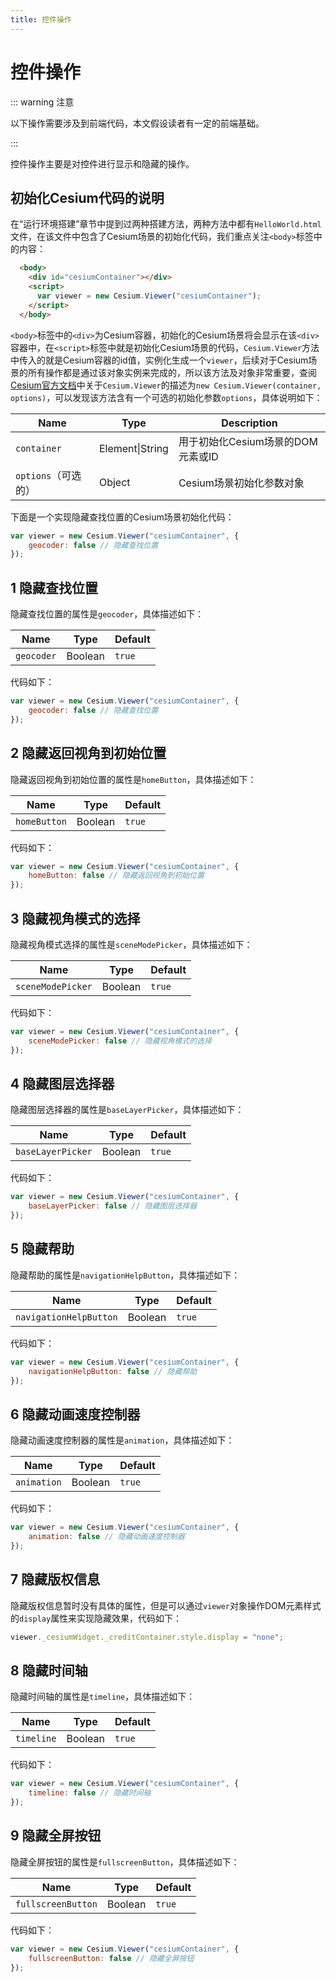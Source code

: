 ```yaml
---
title: 控件操作
---
```


# 控件操作

::: warning 注意

以下操作需要涉及到前端代码，本文假设读者有一定的前端基础。

:::

控件操作主要是对控件进行显示和隐藏的操作。

## 初始化Cesium代码的说明

在“运行环境搭建”章节中提到过两种搭建方法，两种方法中都有`HelloWorld.html`文件，在该文件中包含了Cesium场景的初始化代码，我们重点关注`<body>`标签中的内容：

```html
  <body>
    <div id="cesiumContainer"></div>
    <script>
      var viewer = new Cesium.Viewer("cesiumContainer");
    </script>
  </body>
```

`<body>`标签中的`<div>`为Cesium容器，初始化的Cesium场景将会显示在该`<div>`容器中，在`<script>`标签中就是初始化Cesium场景的代码，`Cesium.Viewer`方法中传入的就是Cesium容器的id值，实例化生成一个`viewer`，后续对于Cesium场景的所有操作都是通过该对象实例来完成的，所以该方法及对象非常重要，查阅[Cesium官方文档](https://cesium.com/learn/cesiumjs/ref-doc/Viewer.html?classFilter=viewer)中关于`Cesium.Viewer`的描述为`new Cesium.Viewer(container, options)`，可以发现该方法含有一个可选的初始化参数`options`，具体说明如下：

| Name                | Type            | Description                       |
| ------------------- | --------------- | --------------------------------- |
| `container`         | Element\|String | 用于初始化Cesium场景的DOM元素或ID |
| `options`（可选的） | Object          | Cesium场景初始化参数对象          |

下面是一个实现隐藏查找位置的Cesium场景初始化代码：

```javascript
var viewer = new Cesium.Viewer("cesiumContainer", {
	geocoder: false // 隐藏查找位置
});
```

## 1 隐藏查找位置

隐藏查找位置的属性是`geocoder`，具体描述如下：

| Name       | Type    | Default |
| ---------- | ------- | ------- |
| `geocoder` | Boolean | `true`  |

代码如下：

```javascript
var viewer = new Cesium.Viewer("cesiumContainer", {
	geocoder: false // 隐藏查找位置
});
```

## 2 隐藏返回视角到初始位置

隐藏返回视角到初始位置的属性是`homeButton`，具体描述如下：

| Name         | Type    | Default |
| ------------ | ------- | ------- |
| `homeButton` | Boolean | `true`  |

代码如下：

```javascript
var viewer = new Cesium.Viewer("cesiumContainer", {
    homeButton: false // 隐藏返回视角到初始位置
});
```

## 3 隐藏视角模式的选择

隐藏视角模式选择的属性是`sceneModePicker`，具体描述如下：

| Name              | Type    | Default |
| ----------------- | ------- | ------- |
| `sceneModePicker` | Boolean | `true`  |

代码如下：

```javascript
var viewer = new Cesium.Viewer("cesiumContainer", {
	sceneModePicker: false // 隐藏视角模式的选择
});
```

## 4 隐藏图层选择器

隐藏图层选择器的属性是`baseLayerPicker`，具体描述如下：

| Name              | Type    | Default |
| ----------------- | ------- | ------- |
| `baseLayerPicker` | Boolean | `true`  |

代码如下：

```javascript
var viewer = new Cesium.Viewer("cesiumContainer", {
	baseLayerPicker: false // 隐藏图层选择器
});
```

## 5 隐藏帮助

隐藏帮助的属性是`navigationHelpButton`，具体描述如下：

| Name                       | Type    | Default |
| -------------------------- | ------- | ------- |
| `navigationHelpButton` | Boolean | `true`  |

代码如下：

```javascript
var viewer = new Cesium.Viewer("cesiumContainer", {
	navigationHelpButton: false // 隐藏帮助
});
```

## 6 隐藏动画速度控制器

隐藏动画速度控制器的属性是`animation`，具体描述如下：

| Name        | Type    | Default |
| ----------- | ------- | ------- |
| `animation` | Boolean | `true`  |

代码如下：

```javascript
var viewer = new Cesium.Viewer("cesiumContainer", {
	animation: false // 隐藏动画速度控制器
});
```

## 7 隐藏版权信息

隐藏版权信息暂时没有具体的属性，但是可以通过`viewer`对象操作DOM元素样式的`display`属性来实现隐藏效果，代码如下：

```javascript
viewer._cesiumWidget._creditContainer.style.display = "none";
```

## 8 隐藏时间轴

隐藏时间轴的属性是`timeline`，具体描述如下：

| Name       | Type    | Default |
| ---------- | ------- | ------- |
| `timeline` | Boolean | `true`  |

代码如下：

```javascript
var viewer = new Cesium.Viewer("cesiumContainer", {
	timeline: false // 隐藏时间轴
});
```

## 9 隐藏全屏按钮

隐藏全屏按钮的属性是`fullscreenButton`，具体描述如下：

| Name               | Type    | Default |
| ------------------ | ------- | ------- |
| `fullscreenButton` | Boolean | `true`  |

代码如下：

```javascript
var viewer = new Cesium.Viewer("cesiumContainer", {
	fullscreenButton: false // 隐藏全屏按钮
});
```

